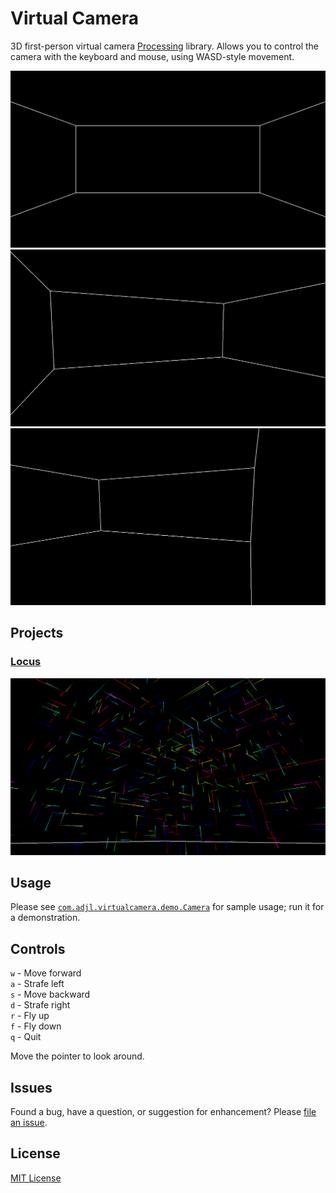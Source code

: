 # Virtual Camera
3D first-person virtual camera [Processing](https://processing.org) library. Allows you to control the camera with the keyboard and mouse, using WASD-style movement.

![VirtualCamera screenshot 0](img/virtualcamera0.png)
![VirtualCamera screenshot 1](img/virtualcamera1.png)
![VirtualCamera screenshot 2](img/virtualcamera2.png)

## Projects
### [Locus](https://github.com/adjl/Locus)
![Locus screenshot](https://github.com/adjl/Locus/blob/master/img/locus.png)

## Usage
Please see [`com.adjl.virtualcamera.demo.Camera`](src/com/adjl/virtualcamera/demo/Camera.java) for sample usage; run it for a demonstration.

## Controls
`w` - Move forward  
`a` - Strafe left  
`s` - Move backward  
`d` - Strafe right  
`r` - Fly up  
`f` - Fly down  
`q` - Quit

Move the pointer to look around.

## Issues
Found a bug, have a question, or suggestion for enhancement? Please [file an issue](https://github.com/adjl/VirtualCamera/issues).

## License
[MIT License](LICENSE)
